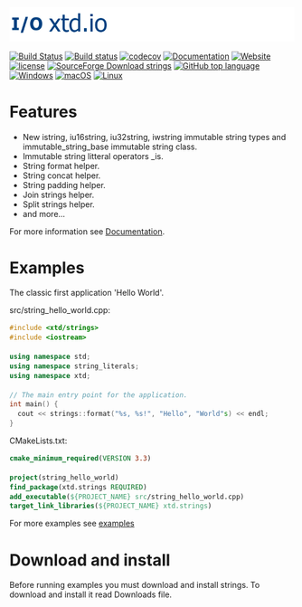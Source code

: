 [![strings](docs/pictures/header.png)](https://gammasoft71.wixsite.com/xtd-strings)

[![Build Status](https://travis-ci.org/gammasoft71/xtd.strings.svg?branch=master)](https://travis-ci.org/gammasoft71/xtd.strings)
[![Build status](https://ci.appveyor.com/api/projects/status/tark5puo8mou967a?svg=true)](https://ci.appveyor.com/project/gammasoft71/xtd-strings)
[![codecov](https://codecov.io/gh/gammasoft71/xtd.strings/branch/master/graph/badge.svg)](https://codecov.io/gh/gammasoft71/xtd.strings)
[![Documentation](https://codedocs.xyz/gammasoft71/xtd.strings.svg)](https://codedocs.xyz/gammasoft71/xtd.strings/)
[![Website](https://img.shields.io/website-up-down-green-red/http/shields.io.svg?label=xtd-strings%20website)](https://gammasoft71.wixsite.com/xtd-strings)
[![license](https://img.shields.io/github/license/gammasoft71/xtd.strings.svg)](LICENSE.md)
[![SourceForge Download strings](https://img.shields.io/sourceforge/dt/stringspro.svg)](https://sourceforge.net/projects/stringspro//files/latest/download)
[![GitHub top language](https://img.shields.io/github/languages/top/gammasoft71/xtd.strings.svg)](README.md)
[![Windows](https://img.shields.io/badge/os-Windows-004080.svg)](README.md)
[![macOS](https://img.shields.io/badge/os-macOS-004080.svg)](README.md)
[![Linux](https://img.shields.io/badge/os-Linux-004080.svg)](README.md)

# Features

* New istring, iu16string, iu32string, iwstring immutable string types and immutable_string_base immutable string class.
* Immutable string litteral operators _is.
* String format helper.
* String concat helper.
* String padding helper.
* Join strings helper.
* Split strings helper.
* and more...

For more information see [Documentation](docs).

# Examples

The classic first application 'Hello World'.

src/string_hello_world.cpp:

```c++
#include <xtd/strings>
#include <iostream>

using namespace std;
using namespace string_literals;
using namespace xtd;

// The main entry point for the application.
int main() {
  cout << strings::format("%s, %s!", "Hello", "World"s) << endl;
}
```

CMakeLists.txt:

```cmake
cmake_minimum_required(VERSION 3.3)

project(string_hello_world)
find_package(xtd.strings REQUIRED)
add_executable(${PROJECT_NAME} src/string_hello_world.cpp)
target_link_libraries(${PROJECT_NAME} xtd.strings)
```

For more examples see [examples](examples)

# Download and install

Before running examples you must download and install strings. To download and install it read Downloads file.

